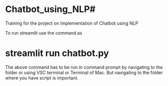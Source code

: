 # Chatbot_using_NLP#
Training for the project on Implementation of Chatbot using NLP

To run streamlit use the command as
# streamlit run chatbot.py
The above command has to be run in command prompt by navigating to the folder or using VSC terminal or Terminal of Mac. But navigating to the folder where you have script is important.
